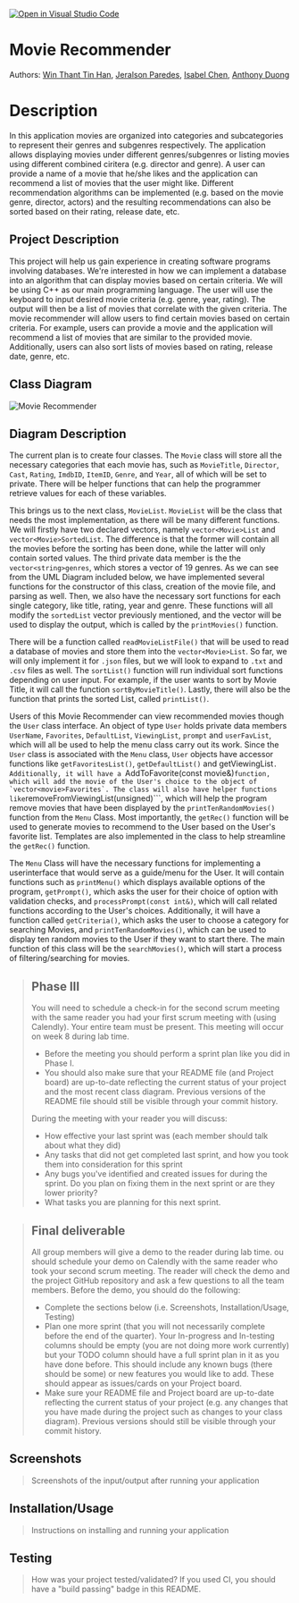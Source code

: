 [![Open in Visual Studio Code](https://classroom.github.com/assets/open-in-vscode-c66648af7eb3fe8bc4f294546bfd86ef473780cde1dea487d3c4ff354943c9ae.svg)](https://classroom.github.com/online_ide?assignment_repo_id=8862210&assignment_repo_type=AssignmentRepo)

# Movie Recommender
Authors: [Win Thant Tin Han](https://github.com/WinThant16), [Jeralson Paredes](https://github.com/jeralsonep), [Isabel Chen](https://github.com/issy16), [Anthony Duong](https://github.com/AnthonyDuong5)

# Description

In this application movies are organized into categories and subcategories to represent their genres and subgenres respectively. The application allows displaying movies under different genres/subgenres or listing movies using different combined ciritera (e.g. director and genre). A user can provide a name of a movie that he/she likes and the application can recommend a list of movies that the user might like. Different recommendation algorithms can be implemented (e.g. based on the movie genre, director, actors) and the resulting recommendations can also be sorted based on their rating, release date, etc.


## Project Description
This project will help us gain experience in creating software programs involving databases. We're interested in how we can implement a database into an algorithm that can display movies based on certain criteria.
We will be using C++ as our main programming language.
The user will use the keyboard to input desired movie criteria (e.g. genre, year, rating). The output will then be a list of movies that correlate with the given criteria. 
The movie recommender will allow users to find certain movies based on certain criteria. For example, users can provide a movie and the application will recommend a list of movies that are similar to the provided movie. Additionally, users can also sort lists of movies based on rating, release date, genre, etc.
 
## Class Diagram
 
![Movie Recommender](https://user-images.githubusercontent.com/74810222/202436159-1998d479-0a54-4e35-8f56-e6bb35bf2d02.png)


## Diagram Description
The current plan is to create four classes. The ```Movie``` class will store all the necessary categories that each movie has, such as ```MovieTitle```, ```Director```, ```Cast```, ```Rating```, ```ImdbID```, ```ItemID```, ```Genre```, and ```Year```, all of which will be set to private. There will be helper functions that can help the programmer retrieve values for each of these variables.

This brings us to the next class, ```MovieList```. ```MovieList``` will be the class that needs the most implementation, as there will be many different functions. We will firstly have two declared vectors, namely ```vector<Movie>List``` and ```vector<Movie>SortedList```. The difference is that the former will contain all the movies before the sorting has been done, while the latter will only contain sorted values. The third private data member is the the `vector<string>genres`, which stores a vector of 19 genres.
As we can see from the UML Diagram included below, we have implemented several functions for the constructor of this class, creation of the movie file, and parsing as well. Then, we also have the necessary sort functions for each single category, like title, rating, year and genre. These functions will all modify the ```sortedList``` vector previously mentioned, and the vector will be used to display the output, which is called by the `printMovies()` function.

There will be a function called ```readMovieListFile()``` that will be used to read a database of movies and store them into the ```vector<Movie>List```. So far, we will only implement it for ```.json``` files, but we will look to expand to ```.txt``` and ```.csv``` files as well. The ```sortList()``` function will run individual sort functions depending on user input. For example, if the user wants to sort by Movie Title, it will call the function ```sortByMovieTitle()```. Lastly, there will also be the function that prints the sorted List, called ```printList()```.

Users of this Movie Recommender can view recommended movies though the ```User``` class interface. An object of type ```User``` holds private data members ```UserName```, ```Favorites```, ```DefaultList```, ```ViewingList```, ```prompt``` and ```userFavList```, which will all be used to help the menu class carry out its work. Since the ```User``` class is associated with the ```Menu``` class, ```User``` objects have accessor functions like ```getFavoritesList()```, ```getDefaultList()``` and getViewingList```. Additionally, it will have a ```AddToFavorite(const movie&)``` function, which will add the movie of the User's choice to the object of `vector<movie>Favorites`. The class will also have helper functions like ```removeFromViewingList(unsigned)```, which will help the program remove movies that have been displayed by the `printTenRandomMovies()` function from the `Menu` Class. Most importantly, the `getRec()` function will be used to generate movies to recommend to the User based on the User's favorite list. Templates are also implemented in the class to help streamline the `getRec()` function.

The `Menu` Class will have the necessary functions for implementing a userinterface that would serve as a guide/menu for the User. It will contain functions such as `printMenu()` which displays available options of the program, `getPrompt()`, which asks the user for their choice of option with validation checks, and `processPrompt(const int&)`, which will call related functions according to the User's choices. Additionally, it will have a function called `getCriteria()`, which asks the user to choose a category for searching Movies, and `printTenRandomMovies()`, which can be used to display ten random movies to the User if they want to start there. The main function of this class will be the `searchMovies()`, which will start a process of filtering/searching for movies.

 
 > ## Phase III
 > You will need to schedule a check-in for the second scrum meeting with the same reader you had your first scrum meeting with (using Calendly). Your entire team must be present. This meeting will occur on week 8 during lab time.
 > * Before the meeting you should perform a sprint plan like you did in Phase I.
 > * You should also make sure that your README file (and Project board) are up-to-date reflecting the current status of your project and the most recent class diagram. Previous versions of the README file should still be visible through your commit history.
> 
> During the meeting with your reader you will discuss: 
 > * How effective your last sprint was (each member should talk about what they did)
 > * Any tasks that did not get completed last sprint, and how you took them into consideration for this sprint
 > * Any bugs you've identified and created issues for during the sprint. Do you plan on fixing them in the next sprint or are they lower priority?
 > * What tasks you are planning for this next sprint.

 
 > ## Final deliverable
 > All group members will give a demo to the reader during lab time. ou should schedule your demo on Calendly with the same reader who took your second scrum meeting. The reader will check the demo and the project GitHub repository and ask a few questions to all the team members. 
 > Before the demo, you should do the following:
 > * Complete the sections below (i.e. Screenshots, Installation/Usage, Testing)
 > * Plan one more sprint (that you will not necessarily complete before the end of the quarter). Your In-progress and In-testing columns should be empty (you are not doing more work currently) but your TODO column should have a full sprint plan in it as you have done before. This should include any known bugs (there should be some) or new features you would like to add. These should appear as issues/cards on your Project board.
 > * Make sure your README file and Project board are up-to-date reflecting the current status of your project (e.g. any changes that you have made during the project such as changes to your class diagram). Previous versions should still be visible through your commit history. 
 
 ## Screenshots
 > Screenshots of the input/output after running your application
 ## Installation/Usage
 > Instructions on installing and running your application
 ## Testing
 > How was your project tested/validated? If you used CI, you should have a "build passing" badge in this README.
 
